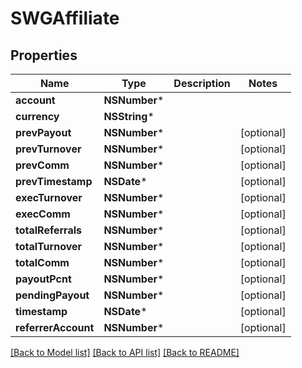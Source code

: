 # SWGAffiliate

## Properties
Name | Type | Description | Notes
------------ | ------------- | ------------- | -------------
**account** | **NSNumber*** |  | 
**currency** | **NSString*** |  | 
**prevPayout** | **NSNumber*** |  | [optional] 
**prevTurnover** | **NSNumber*** |  | [optional] 
**prevComm** | **NSNumber*** |  | [optional] 
**prevTimestamp** | **NSDate*** |  | [optional] 
**execTurnover** | **NSNumber*** |  | [optional] 
**execComm** | **NSNumber*** |  | [optional] 
**totalReferrals** | **NSNumber*** |  | [optional] 
**totalTurnover** | **NSNumber*** |  | [optional] 
**totalComm** | **NSNumber*** |  | [optional] 
**payoutPcnt** | **NSNumber*** |  | [optional] 
**pendingPayout** | **NSNumber*** |  | [optional] 
**timestamp** | **NSDate*** |  | [optional] 
**referrerAccount** | **NSNumber*** |  | [optional] 

[[Back to Model list]](../README.md#documentation-for-models) [[Back to API list]](../README.md#documentation-for-api-endpoints) [[Back to README]](../README.md)


